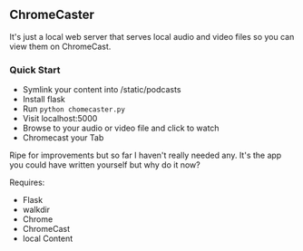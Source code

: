 ## ChromeCaster

It's just a local web server that serves local audio and video files so you can view them on ChromeCast.

### Quick Start

 * Symlink your content into /static/podcasts
 * Install flask
 * Run ```python chomecaster.py```
 * Visit localhost:5000
 * Browse to your audio or video file and click to watch
 * Chromecast your Tab

Ripe for improvements but so far I haven't really needed any. It's the app you could have written yourself but why do it now?

Requires:

 * Flask
 * walkdir
 * Chrome
 * ChromeCast
 * local Content
